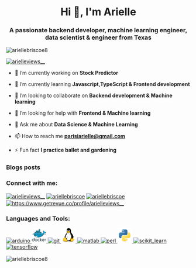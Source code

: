 <h1 align="center">Hi 👋, I'm Arielle</h1>
<h3 align="center">A passionate backend developer, machine learning engineer, data scientist & engineer from Texas</h3>

<p align="left"> <img src="https://komarev.com/ghpvc/?username=ariellebriscoe8&label=Profile%20views&color=0e75b6&style=flat" alt="ariellebriscoe8" /> </p>

<p align="left"> <a href="https://twitter.com/arielleviews__" target="blank"><img src="https://img.shields.io/twitter/follow/arielleviews__?logo=twitter&style=for-the-badge" alt="arielleviews__" /></a> </p>

- 🔭 I’m currently working on **Stock Predictor**

- 🌱 I’m currently learning **Javascript,TypeScript & Frontend development**

- 👯 I’m looking to collaborate on **Backend development & Machine learning**

- 🤝 I’m looking for help with **Frontend & Machine learning**

- 💬 Ask me about **Data Science & Machine Learning**

- 📫 How to reach me **parisiarielle@gmail.com**

- ⚡ Fun fact **I practice ballet and gardening**

### Blogs posts
<!-- BLOG-POST-LIST:START -->
<!-- BLOG-POST-LIST:END -->

<h3 align="left">Connect with me:</h3>
<p align="left">
<a href="https://twitter.com/arielleviews__" target="blank"><img align="center" src="https://raw.githubusercontent.com/rahuldkjain/github-profile-readme-generator/master/src/images/icons/Social/twitter.svg" alt="arielleviews__" height="30" width="40" /></a>
<a href="https://linkedin.com/in/ariellebriscoe" target="blank"><img align="center" src="https://raw.githubusercontent.com/rahuldkjain/github-profile-readme-generator/master/src/images/icons/Social/linked-in-alt.svg" alt="ariellebriscoe" height="30" width="40" /></a>
<a href="https://www.leetcode.com/ariellebriscoe" target="blank"><img align="center" src="https://raw.githubusercontent.com/rahuldkjain/github-profile-readme-generator/master/src/images/icons/Social/leet-code.svg" alt="ariellebriscoe" height="30" width="40" /></a>
<a href="/https://www.getrevue.co/profile/arielleviews__" target="blank"><img align="center" src="https://raw.githubusercontent.com/rahuldkjain/github-profile-readme-generator/master/src/images/icons/Social/rss.svg" alt="https://www.getrevue.co/profile/arielleviews__" height="30" width="40" /></a>
</p>

<h3 align="left">Languages and Tools:</h3>
<p align="left"> <a href="https://www.arduino.cc/" target="_blank"> <img src="https://cdn.worldvectorlogo.com/logos/arduino-1.svg" alt="arduino" width="40" height="40"/> </a> <a href="https://www.docker.com/" target="_blank"> <img src="https://raw.githubusercontent.com/devicons/devicon/master/icons/docker/docker-original-wordmark.svg" alt="docker" width="40" height="40"/> </a> <a href="https://git-scm.com/" target="_blank"> <img src="https://www.vectorlogo.zone/logos/git-scm/git-scm-icon.svg" alt="git" width="40" height="40"/> </a> <a href="https://www.linux.org/" target="_blank"> <img src="https://raw.githubusercontent.com/devicons/devicon/master/icons/linux/linux-original.svg" alt="linux" width="40" height="40"/> </a> <a href="https://www.mathworks.com/" target="_blank"> <img src="https://upload.wikimedia.org/wikipedia/commons/2/21/Matlab_Logo.png" alt="matlab" width="40" height="40"/> </a> <a href="https://www.perl.org/" target="_blank"> <img src="https://api.iconify.design/logos-perl.svg" alt="perl" width="40" height="40"/> </a> <a href="https://www.python.org" target="_blank"> <img src="https://raw.githubusercontent.com/devicons/devicon/master/icons/python/python-original.svg" alt="python" width="40" height="40"/> </a> <a href="https://scikit-learn.org/" target="_blank"> <img src="https://upload.wikimedia.org/wikipedia/commons/0/05/Scikit_learn_logo_small.svg" alt="scikit_learn" width="40" height="40"/> </a> <a href="https://www.tensorflow.org" target="_blank"> <img src="https://www.vectorlogo.zone/logos/tensorflow/tensorflow-icon.svg" alt="tensorflow" width="40" height="40"/> </a> </p>

<p><img align="center" src="https://github-readme-stats.vercel.app/api/top-langs?username=ariellebriscoe8&show_icons=true&locale=en&layout=compact" alt="ariellebriscoe8" /></p>

